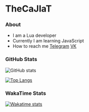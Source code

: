 # TheCaJlaT
### About
- I am a Lua developer
- Currently I am learning JavaScript
- How to reach me [Telegram](https://t.me/cajlat) [VK](https://vk.me/cajlat)
### GitHub Stats
![GitHub stats](https://github-readme-stats.vercel.app/api?username=TheCaJlaT&theme=transparent&hide_border=true&show_icons=true)

[![Top Langs](https://github-readme-stats.vercel.app/api/top-langs/?username=TheCaJlaT&layout=compact&theme=transparent&hide_border=true)](https://github.com/anuraghazra/github-readme-stats)

### WakaTime Stats

[![Wakatime stats](https://github-readme-stats.vercel.app/api/wakatime?username=TheCaJlaT&layout=compact&theme=transparent&hide_border=true)](https://wakatime.com/@TheCaJlaT)
